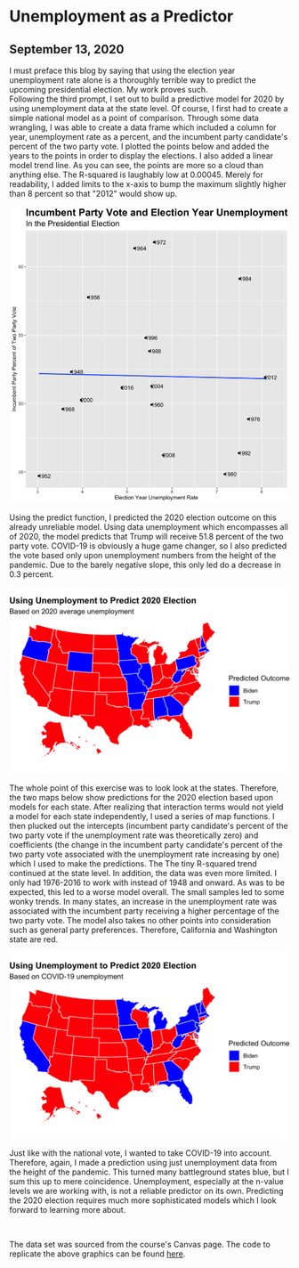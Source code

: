 # Unemployment as a Predictor
## September 13, 2020

I must preface this blog by saying that using the election year unemployment rate alone is a thoroughly terrible way to predict the upcoming presidential election. My work proves such.
<br>
Following the third prompt, I set out to build a predictive model for 2020 by using unemployment data at the state level. Of course, I first had to create a simple national model as a point of comparison. Through some data wrangling, I was able to create a data frame which included a column for year, unemployment rate as a percent, and the incumbent party candidate's percent of the two party vote. I plotted the points below and added the years to the points in order to display the elections. I also added a linear model trend line. As you can see, the points are more so a cloud than anything else. The R-squared is laughably low at 0.00045. Merely for readability, I added limits to the x-axis to bump the maximum slightly higher than 8 percent so that "2012" would show up.

![](../figures/national.png)

Using the predict function, I predicted the 2020 election outcome on this already unreliable model. Using data unemployment which encompasses all of 2020, the model predicts that Trump will receive 51.8 percent of the two party vote. COVID-19 is obviously a huge game changer, so I also predicted the vote based only upon unemployment numbers from the height of the pandemic. Due to the barely negative slope, this only led do a decrease in 0.3 percent.

![](../figures/state.png)

The whole point of this exercise was to look look at the states. Therefore, the two maps below show predictions for the 2020 election based upon models for each state. After realizing that interaction terms would not yield a model for each state independently, I used a series of map functions. I then plucked out the intercepts (incumbent party candidate's percent of the two party vote if the unemployment rate was theoretically zero) and coefficients (the change in the incumbent party candidate's percent of the two party vote associated with the unemployment rate increasing by one) which I used to make the predictions. The The tiny R-squared trend continued at the state level. In addition, the data was even more limited. I only had 1976-2016 to work with instead of 1948 and onward. As was to be expected, this led to a worse model overall. The small samples led to some wonky trends. In many states, an increase in the unemployment rate was associated with the incumbent party receiving a higher percentage of the two party vote. The model also takes no other points into consideration such as general party preferences. Therefore, California and Washington state are red.

![](../figures/corona.png)

Just like with the national vote, I wanted to take COVID-19 into account. Therefore, again, I made a prediction using just unemployment data from the height of the pandemic. This turned many battleground states blue, but I sum this up to mere coincidence. Unemployment, especially at the n-value levels we are working with, is not a reliable predictor on its own. Predicting the 2020 election requires much more sophisticated models which I look forward to learning more about. 

<br>

The data set was sourced from the course's Canvas page. The code to replicate the above graphics can be found [here](https://github.com/SamuelLowry/gov1347_blog/blob/master/scripts/02-blog.R).
